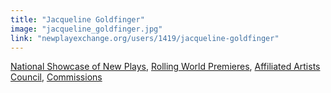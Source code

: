 ```yaml
---
title: "Jacqueline Goldfinger"
image: "jacqueline_goldfinger.jpg"
link: "newplayexchange.org/users/1419/jacqueline-goldfinger"
---
```


[National Showcase of New Plays](/programs/national-showcase-of-new-plays), [Rolling World Premieres](/programs/rolling-world-premieres), [Affiliated Artists Council](/about/affiliated-artists-council), [Commissions](/programs/commissions)
